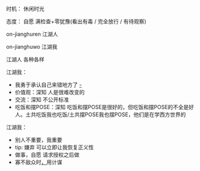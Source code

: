 
时机：
休闲时光

态度：
自愿
满检查+零犹豫(看出有毒 / 完全放行 / 有待观察)


on-jianghuren 江湖人

on-jianghuwo 江湖我

江湖人 各种各样

江湖我：
- 我勇于承认自己来错地方了 [-](https://github.com/7900ms/000nottheater_deserted_systemlibrary/blob/master/supplementary/term-Finder-你可能来错地方了.md)
- 价值观：深知 人是很难改变的
- 交流：深知 不公开标准
- 吃饭和摆POSE：深知 吃饭和摆POSE是很好的，但吃饭和摆POSE的不全是好人。土共吃饭我也吃饭/土共摆POSE我也摆POSE，他们是在学西方世界的

江湖我：
- 别人不重要，我重要
- tip: 嫌弃 可以立即让我恢复正义性
- 做事，自愿 请求授权之后做
- 寡不敌众时[，](https://github.com/7900ms/000nottheater_deserted_systemlibrary/blob/master/supplementary/tram-寡可敌众.md)用计谋




